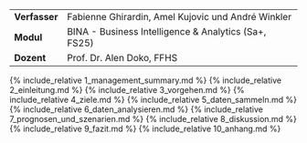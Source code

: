 
<div class="table-name-value" markdown="1">

| | |
| --- | --- |
| **Verfasser** | Fabienne Ghirardin, Amel Kujovic und André Winkler |
| **Modul** | BINA - Business Intelligence & Analytics (Sa+, FS25) |
| **Dozent** | Prof. Dr. Alen Doko, FFHS |

</div>

{% include_relative 1_management_summary.md %}
{% include_relative 2_einleitung.md %}
{% include_relative 3_vorgehen.md %}
{% include_relative 4_ziele.md %}
{% include_relative 5_daten_sammeln.md %}
{% include_relative 6_daten_analysieren.md %}
{% include_relative 7_prognosen_und_szenarien.md %}
{% include_relative 8_diskussion.md %}
{% include_relative 9_fazit.md %}
{% include_relative 10_anhang.md %}